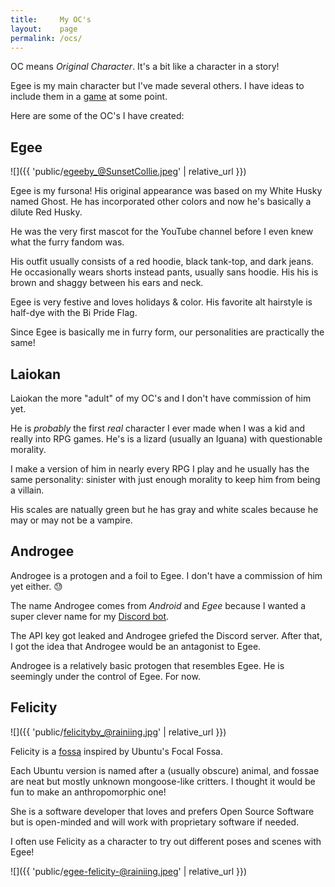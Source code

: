 ```yaml
---
title:     My OC's
layout:    page
permalink: /ocs/
---
```


OC means _Original Character_. It's a bit like a character in a story!

Egee is my main character but I've made several others. I have ideas to include them in a [game](https://github.com/egee-irl/the-game) at some point.

Here are some of the OC's I have created:

## Egee
![]({{ 'public/egeeby_@SunsetCollie.jpeg' | relative_url }})

Egee is my fursona! His original appearance was based on my White Husky named Ghost. He has incorporated other colors and now he's basically a dilute Red Husky.

He was the very first mascot for the YouTube channel before I even knew what the furry fandom was.

His outfit usually consists of a red hoodie, black tank-top, and dark jeans. He occasionally wears shorts instead pants, usually sans hoodie. His his is brown and shaggy between his ears and neck.

Egee is very festive and loves holidays & color. His favorite alt hairstyle is half-dye with the Bi Pride Flag.

Since Egee is basically me in furry form, our personalities are practically the same!

## Laiokan

Laiokan the more "adult" of my OC's and I don't have commission of him yet.

He is _probably_ the first _real_ character I ever made when I was a kid and really into RPG games. He's is a lizard (usually an Iguana) with questionable morality.

I make a version of him in nearly every RPG I play and he usually has the same personality: sinister with just enough morality to keep him from being a villain.

His scales are natually green but he has gray and white scales because he may or may not be a vampire.

## Androgee

Androgee is a protogen and a foil to Egee. I don't have a commission of him yet either. 😓

The name Androgee comes from _Android_ and _Egee_ because I wanted a super clever name for my [Discord bot](https://github.com/egee-irl/androgee-legacy).

The API key got leaked and Androgee griefed the Discord server. After that, I got the idea that Androgee would be an antagonist to Egee.

Androgee is a relatively basic protogen that resembles Egee. He is seemingly under the control of Egee. For now.

## Felicity
![]({{ 'public/felicityby_@rainiing.jpg' | relative_url }})

Felicity is a [fossa](https://en.wikipedia.org/wiki/Fossa_(animal)) inspired by Ubuntu's Focal Fossa.

Each Ubuntu version is named after a (usually obscure) animal, and fossae are neat but mostly unknown mongoose-like critters. I thought it would be fun to make an anthropomorphic one!

She is a software developer that loves and prefers Open Source Software but is open-minded and will work with proprietary software if needed.

I often use Felicity as a character to try out different poses and scenes with Egee!

![]({{ 'public/egee-felicity-@rainiing.jpeg' | relative_url }})
